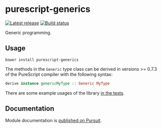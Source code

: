 # purescript-generics

[![Latest release](http://img.shields.io/github/release/purescript/purescript-generics.svg)](https://github.com/purescript/purescript-generics/releases)
[![Build status](https://travis-ci.org/purescript/purescript-generics.svg?branch=master)](https://travis-ci.org/purescript/purescript-generics)

Generic programming.

## Usage

```
bower install purescript-generics
```

The methods in the `Generic` type class can be derived in versions >= 0.7.3 of the PureScript compiler with the following syntax:

``` purescript
derive instance genericMyType :: Generic MyType
```

There are some example usages of the library [in the tests](test/Main.purs).

## Documentation

Module documentation is [published on Pursuit](http://pursuit.purescript.org/packages/purescript-generics).
